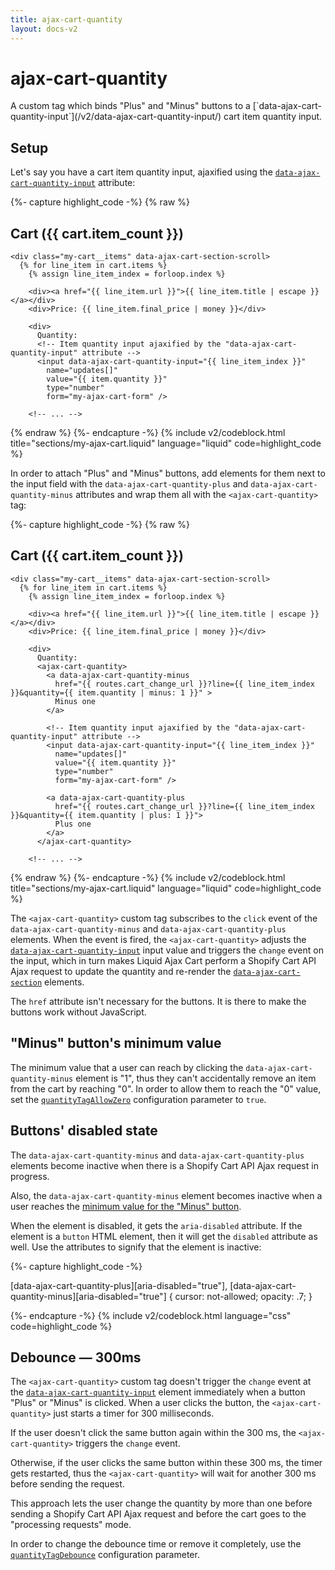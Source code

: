 ```yaml
---
title: ajax-cart-quantity
layout: docs-v2
---
```


# ajax-cart-quantity

<p class="lead" markdown="1">
A custom tag which binds "Plus" and "Minus" buttons 
to a [`data-ajax-cart-quantity-input`](/v2/data-ajax-cart-quantity-input/) cart item quantity input.  
</p>

## Setup

Let's say you have a cart item quantity input, 
ajaxified using the [`data-ajax-cart-quantity-input`](/v2/data-ajax-cart-quantity-input/) attribute:

{%- capture highlight_code -%}
{% raw %}
<div class="my-cart" data-ajax-cart-section>
  <h2>Cart ({{ cart.item_count }})</h2>
  
    <div class="my-cart__items" data-ajax-cart-section-scroll>
      {% for line_item in cart.items %}
        {% assign line_item_index = forloop.index %}
  
        <div><a href="{{ line_item.url }}">{{ line_item.title | escape }}</a></div>
        <div>Price: {{ line_item.final_price | money }}</div>

        <div>
          Quantity:
          <!-- Item quantity input ajaxified by the "data-ajax-cart-quantity-input" attribute -->
          <input data-ajax-cart-quantity-input="{{ line_item_index }}"
            name="updates[]" 
            value="{{ item.quantity }}" 
            type="number" 
            form="my-ajax-cart-form" />

        <!-- ... -->
{% endraw %}
{%- endcapture -%}
{% include v2/codeblock.html title="sections/my-ajax-cart.liquid" language="liquid" code=highlight_code %}

In order to attach "Plus" and "Minus" buttons, add elements for them next to the input field with the
`data-ajax-cart-quantity-plus` and `data-ajax-cart-quantity-minus` attributes
and wrap them all with the `<ajax-cart-quantity>` tag:

{%- capture highlight_code -%}
{% raw %}
<div class="my-cart" data-ajax-cart-section>
  <h2>Cart ({{ cart.item_count }})</h2>

    <div class="my-cart__items" data-ajax-cart-section-scroll>
      {% for line_item in cart.items %}
        {% assign line_item_index = forloop.index %}
  
        <div><a href="{{ line_item.url }}">{{ line_item.title | escape }}</a></div>
        <div>Price: {{ line_item.final_price | money }}</div>

        <div>
          Quantity:
          <ajax-cart-quantity>
            <a data-ajax-cart-quantity-minus
              href="{{ routes.cart_change_url }}?line={{ line_item_index }}&quantity={{ item.quantity | minus: 1 }}" > 
              Minus one 
            </a>

            <!-- Item quantity input ajaxified by the "data-ajax-cart-quantity-input" attribute -->
            <input data-ajax-cart-quantity-input="{{ line_item_index }}"
              name="updates[]" 
              value="{{ item.quantity }}" 
              type="number" 
              form="my-ajax-cart-form" />

            <a data-ajax-cart-quantity-plus
              href="{{ routes.cart_change_url }}?line={{ line_item_index }}&quantity={{ item.quantity | plus: 1 }}"> 
              Plus one 
            </a>
          </ajax-cart-quantity>

        <!-- ... -->
{% endraw %}
{%- endcapture -%}
{% include v2/codeblock.html title="sections/my-ajax-cart.liquid" language="liquid" code=highlight_code %}

The `<ajax-cart-quantity>` custom tag subscribes to the `click` event of the `data-ajax-cart-quantity-minus` and `data-ajax-cart-quantity-plus` elements.
When the event is fired, the `<ajax-cart-quantity>` adjusts the [`data-ajax-cart-quantity-input`](/v2/data-ajax-cart-quantity-input/) input value
and triggers the `change` event on the input, which in turn makes Liquid Ajax Cart perform a Shopify Cart API Ajax request to update the quantity
and re-render the [`data-ajax-cart-section`](/v2/data-ajax-cart-section/) elements.

The `href` attribute isn't necessary for the buttons. It is there to make the buttons work without JavaScript.

## "Minus" button's minimum value

The minimum value that a user can reach by clicking the `data-ajax-cart-quantity-minus` element is "1",
thus they can't accidentally remove an item from the cart by reaching "0". In order to allow them to reach the "0" value,
set the [`quantityTagAllowZero`](/v2/quantity-tag-allow-zero/) configuration parameter to `true`.

## Buttons' disabled state

The `data-ajax-cart-quantity-minus` and `data-ajax-cart-quantity-plus` elements become inactive 
when there is a Shopify Cart API Ajax request in progress.

Also, the `data-ajax-cart-quantity-minus` element becomes inactive when a user reaches the 
[minimum value for the "Minus" button](#minus-buttons-minimum-value).

When the element is disabled, it gets the `aria-disabled` attribute. If the element is a `button` HTML element,
then it will get the `disabled` attribute as well. Use the attributes to signify that the element is inactive:

{%- capture highlight_code -%}

[data-ajax-cart-quantity-plus][aria-disabled="true"],
[data-ajax-cart-quantity-minus][aria-disabled="true"] {
  cursor: not-allowed;
  opacity: .7;
}

{%- endcapture -%}
{% include v2/codeblock.html language="css" code=highlight_code %}

## Debounce — 300ms

The `<ajax-cart-quantity>` custom tag doesn't trigger the `change` event 
at the [`data-ajax-cart-quantity-input`](/v2/data-ajax-cart-quantity-input/) element immediately when a button "Plus" or "Minus" is clicked.
When a user clicks the button, the `<ajax-cart-quantity>` just starts a timer for 300 milliseconds.

If the user doesn't click the same button again within the 300 ms, the `<ajax-cart-quantity>` triggers the `change` event.

Otherwise, if the user clicks the same button within these 300 ms, the timer gets restarted, thus the `<ajax-cart-quantity>` will wait for another 300 ms before sending the request.

This approach lets the user change the quantity by more than one
before sending a Shopify Cart API Ajax request and before the cart goes to the "processing requests" mode.

In order to change the debounce time or remove it completely, 
use the [`quantityTagDebounce`](/v2/quantity-tag-debounce/) configuration parameter.
